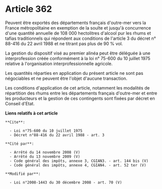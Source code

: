 # Article 362

Peuvent être exportés des départements français d'outre-mer vers la France métropolitaine en exemption de la soulte et
jusqu'à concurrence d'une quantité annuelle de 108 000 hectolitres d'alcool pur les rhums et tafias traditionnels qui
répondent aux conditions de l'article 3 du décret n° 88-416 du 22 avril 1988 et ne titrant pas plus de 90 % vol. 

La gestion du dispositif visé au premier alinéa peut être déléguée à une interprofession créée conformément à la loi n°
75-600 du 10 juillet 1975 relative à l'organisation interprofessionnelle agricole. 

Les quantités réparties en application du présent article ne sont pas négociables et ne peuvent être l'objet d'aucune
transaction. 

Les conditions d'application de cet article, notamment les modalités de répartition des rhums entre les départements français
d'outre-mer et entre les producteurs et la gestion de ces contingents sont fixées par décret en Conseil d'Etat.

**Liens relatifs à cet article**

	**Cite**:

	  - Loi n°75-600 du 10 juillet 1975
	  - Décret n°88-416 du 22 avril 1988 - art. 3

	**Cité par**:

	  - Arrêté du 14 novembre 2008 (V)
	  - Arrêté du 13 novembre 2009 (V)
	  - Code général des impôts, annexe 3, CGIAN3. - art. 144 bis (V)
	  - Code général des impôts, annexe 4, CGIAN4. - art. 52 ter (V)

	**Modifié par**:

	  - Loi n°2008-1443 du 30 décembre 2008 - art. 70 (V)
